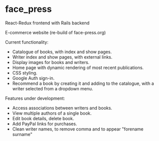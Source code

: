 # face_press

React-Redux frontend with Rails backend

E-commerce website (re-build of face-press.org)

Current functionality:

- Catalogue of books, with index and show pages.
- Writer index and show pages, with external links.
- Display images for books and writers.
- Home page with dynamic rendering of most recent publications.
- CSS styling.
- Google Auth sign-in.
- Recommend a book by creating it and adding to the catalogue, with a writer selected from a dropdown menu.

Features under development:

- Access associations between writers and books.
- View multiple authors of a single book.
- Edit book details, delete book.
- Add PayPal links for purchases.
- Clean writer names, to remove comma and to appear "forename surname"
